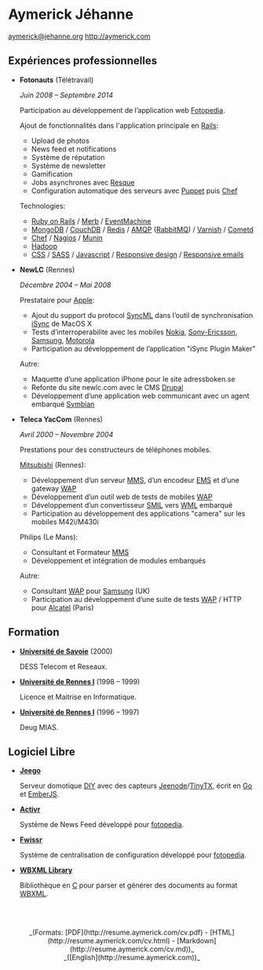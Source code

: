 Aymerick Jéhanne
================

aymerick@jehanne.org
<http://aymerick.com>


Expériences professionnelles
----------------------------

*   **Fotonauts** (Télétravail)

    *Juin 2008 – Septembre 2014*

    Participation au développement de l’application web [Fotopedia](http://www.fotopedia.com).

    Ajout de fonctionnalités dans l'application principale en [Rails](http://rubyonrails.org):

    - Upload de photos
    - News feed et notifications
    - Système de réputation
    - Système de newsletter
    - Gamification
    - Jobs asynchrones avec [Resque](https://github.com/resque/resque)
    - Configuration automatique des serveurs avec [Puppet](http://puppetlabs.com) puis [Chef](http://www.getchef.com)

    Technologies:

    - [Ruby on Rails](http://rubyonrails.org) / [Merb](http://www.merbivore.com) / [EventMachine](http://rubyeventmachine.com)
    - [MongoDB](http://www.mongodb.org) / [CouchDB](http://couchdb.apache.org) / [Redis](http://redis.io) / [AMQP](http://www.amqp.org) ([RabbitMQ](http://www.rabbitmq.com)) / [Varnish](https://www.varnish-cache.org) / [Cometd](http://cometd.org)
    - [Chef](http://www.getchef.com) / [Nagios](http://www.nagios.org) / [Munin](http://munin-monitoring.org)
    - [Hadoop](http://hadoop.apache.org)
    - [CSS](http://fr.wikipedia.org/wiki/Feuilles_de_style_en_cascade) / [SASS](http://sass-lang.com) / [Javascript](http://fr.wikipedia.org/wiki/JavaScript) / [Responsive design](http://en.wikipedia.org/wiki/Responsive_web_design) / [Responsive emails](http://zurb.com/ink/)


*   **NewLC** (Rennes)

    *Décembre 2004 – Mai 2008*

    Prestataire pour [Apple](http://www.apple.com):

    - Ajout du support du protocol [SyncML](http://fr.wikipedia.org/wiki/SyncML)  dans l’outil de synchronisation [iSync](http://en.wikipedia.org/wiki/ISync) de MacOS X
    - Tests d’interroperabilite avec les mobiles [Nokia](http://fr.wikipedia.org/wiki/Nokia), [Sony-Ericsson](http://fr.wikipedia.org/wiki/Sony_Mobile_Communications), [Samsung](http://fr.wikipedia.org/wiki/Samsung_Electronics), [Motorola](http://fr.wikipedia.org/wiki/Motorola)
    - Participation au développement de l’application "iSync Plugin Maker"

    Autre:

    - Maquette d’une application iPhone pour le site adressboken.se
    - Refonte du site newlc.com avec le CMS [Drupal](https://www.drupal.org)
    - Développement d’une application web communicant avec un agent embarqué [Symbian](http://fr.wikipedia.org/wiki/Symbian_OS)


*   **Teleca YacCom** (Rennes)

    *Avril 2000 – Novembre 2004*

    Prestations pour des constructeurs de téléphones mobiles.

    [Mitsubishi](http://fr.wikipedia.org/wiki/Trium) (Rennes):

    - Développement d’un serveur [MMS](http://fr.wikipedia.org/wiki/Multimedia_Messaging_Service), d’un encodeur [EMS](http://en.wikipedia.org/wiki/Enhanced_Messaging_Service) et d’une gateway [WAP](http://fr.wikipedia.org/wiki/Wireless_Application_Protocol)
    - Développement d’un outil web de tests de mobiles [WAP](http://fr.wikipedia.org/wiki/Wireless_Application_Protocol)
    - Développement d’un convertisseur [SMIL](http://fr.wikipedia.org/wiki/Synchronized_Multimedia_Integration_Language) vers [WML](http://fr.wikipedia.org/wiki/Wireless_Markup_Language) embarqué
    - Participation au développement des applications "camera" sur les mobiles M42i/M430i

    Philips (Le Mans):

    - Consultant et Formateur [MMS](http://fr.wikipedia.org/wiki/Multimedia_Messaging_Service)
    - Développement et intégration de modules embarqués

    Autre:

    - Consultant [WAP](http://fr.wikipedia.org/wiki/Wireless_Application_Protocol) pour [Samsung](http://fr.wikipedia.org/wiki/Samsung_Electronics) (UK)
    - Participation au développement d’une suite de tests [WAP](http://fr.wikipedia.org/wiki/Wireless_Application_Protocol) / HTTP pour [Alcatel](http://fr.wikipedia.org/wiki/Alcatel) (Paris)


Formation
---------

*   **[Université de Savoie](http://www.univ-savoie.fr)** (2000)

    DESS Telecom et Reseaux.

*   **[Université de Rennes I](https://www.univ-rennes1.fr)** (1998 – 1999)

    Licence et Maitrise en Informatique.

*   **[Université de Rennes I](https://www.univ-rennes1.fr)** (1996 – 1997)

    Deug MIAS.


Logiciel Libre
--------------

*   **[Jeego](https://github.com/aymerick/jeego)**

    Serveur domotique [DIY](http://fr.wikipedia.org/wiki/Do_it_yourself) avec des capteurs [Jeenode](http://jeelabs.org/)/[TinyTX](http://nathan.chantrell.net/tinytx-wireless-sensor), écrit en [Go](http://golang.org) et [EmberJS](http://emberjs.com).

*   **[Activr](https://github.com/fotonauts/activr)**

    Système de News Feed développé pour [fotopedia](http://www.fotopedia.com).

*   **[Fwissr](https://github.com/fotonauts/fwissr)**

    Système de centralisation de configuration développé pour [fotopedia](http://www.fotopedia.com).

*   **[WBXML Library](https://github.com/aymerick/libwbxml-0.9.3)**

    Bibliothèque en [C](http://fr.wikipedia.org/wiki/C_(langage)) pour parser et générer des documents au format [WBXML](http://en.wikipedia.org/wiki/WBXML).


<br /><br />

<center>_(Formats: [PDF](http://resume.aymerick.com/cv.pdf) - [HTML](http://resume.aymerick.com/cv.html) - [Markdown](http://resume.aymerick.com/cv.md))_</center>
<center>_([English](http://resume.aymerick.com))_</center>
